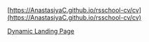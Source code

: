 [https://AnastasiyaC.github.io/rsschool-cv/cv](https://AnastasiyaC.github.io/rsschool-cv/cv)

[Dynamic Landing Page](https://htmlpreview.github.io/?https://github.com/AnastasiyaC/rsschool-cv/blob/dynamic-landing-page/dynamic-landing-page/index.html)